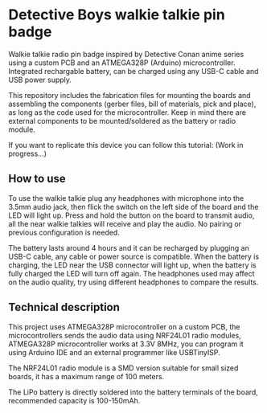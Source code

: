 # Detective Boys walkie talkie pin badge
Walkie talkie radio pin badge inspired by Detective Conan anime series using a custom PCB and an ATMEGA328P (Arduino) microcontroller.		
Integrated rechargable battery, can be charged using any USB-C cable and USB power supply.

This repository includes the fabrication files for mounting the boards and assembling the components (gerber files, bill of materials, pick and place), as long as the code used for the microcontroller.
Keep in mind there are external components to be mounted/soldered as the battery or radio module.

If you want to replicate this device you can follow this tutorial: (Work in progress...)

## How to use
To use the walkie talkie plug any headphones with microphone into the 3.5mm audio jack, then flick the switch on the left side of the board and the LED will light up.
Press and hold the button on the board to transmit audio, all the near walkie talkies will receive and play the audio.
No pairing or previous configuration is needed.

The battery lasts around 4 hours and it can be recharged by plugging an USB-C cable, any cable or power source is compatible.
When the battery is charging, the LED near the USB connector will light up, when the battery is fully charged the LED will turn off again.
The headphones used may affect on the audio quality, try using different headphones to compare the results.

## Technical description
This project uses ATMEGA328P microcontroller on a custom PCB, the microcontrollers sends the audio data using NRF24L01 radio modules,
ATMEGA328P microcontroller works at 3.3V 8MHz, you can program it using Arduino IDE and an external programmer like USBTinyISP.

The NRF24L01 radio module is a SMD version suitable for small sized boards, it has a maximum range of 100 meters.

The LiPo battery is directly soldered into the battery terminals of the board, recommended capacity is 100-150mAh.

